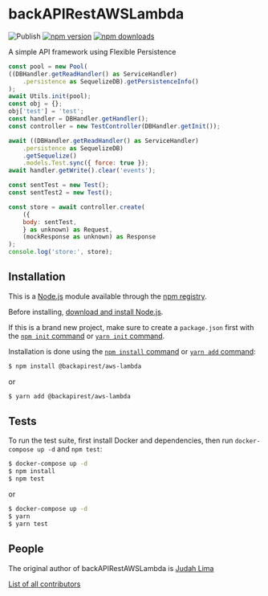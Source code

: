 # backAPIRestAWSLambda

![Publish](https://github.com/Judahh/backAPIRestAWSLambda/workflows/Publish/badge.svg)
[![npm version](https://badge.fury.io/js/%40backapirest%2Faws-lambda.svg)](https://badge.fury.io/js/%40backapirest%2Faws-lambda)
[![npm downloads](https://img.shields.io/npm/dt/%40backapirest%2Faws-lambda.svg)](https://img.shields.io/npm/dt/%40backapirest%2Faws-lambda.svg)

A simple API framework using Flexible Persistence

```js
const pool = new Pool(
((DBHandler.getReadHandler() as ServiceHandler)
    .persistence as SequelizeDB).getPersistenceInfo()
);
await Utils.init(pool);
const obj = {};
obj['test'] = 'test';
const handler = DBHandler.getHandler();
const controller = new TestController(DBHandler.getInit());

await ((DBHandler.getReadHandler() as ServiceHandler)
    .persistence as SequelizeDB)
    .getSequelize()
    .models.Test.sync({ force: true });
await handler.getWrite().clear('events');

const sentTest = new Test();
const sentTest2 = new Test();

const store = await controller.create(
    ({
    body: sentTest,
    } as unknown) as Request,
    (mockResponse as unknown) as Response
);
console.log('store:', store);
```

## Installation

This is a [Node.js](https://nodejs.org/en/) module available through the
[npm registry](https://www.npmjs.com/).

Before installing,
[download and install Node.js](https://nodejs.org/en/download/).

If this is a brand new project, make sure to create a `package.json` first with
the [`npm init` command](https://docs.npmjs.com/creating-a-package-json-file) or
[`yarn init` command](https://classic.yarnpkg.com/en/docs/cli/init/).

Installation is done using the
[`npm install` command](https://docs.npmjs.com/getting-started/installing-npm-packages-locally)
or [`yarn add` command](https://classic.yarnpkg.com/en/docs/cli/add):

```bash
$ npm install @backapirest/aws-lambda
```

or

```bash
$ yarn add @backapirest/aws-lambda
```

## Tests

To run the test suite, first install Docker and dependencies, then run
`docker-compose up -d` and `npm test`:

```bash
$ docker-compose up -d
$ npm install
$ npm test
```

or

```bash
$ docker-compose up -d
$ yarn
$ yarn test
```

## People

The original author of backAPIRestAWSLambda is
[Judah Lima](https://github.com/Judahh)

[List of all contributors](https://github.com/Judahh/backAPIRestAWSLambda/graphs/contributors)
